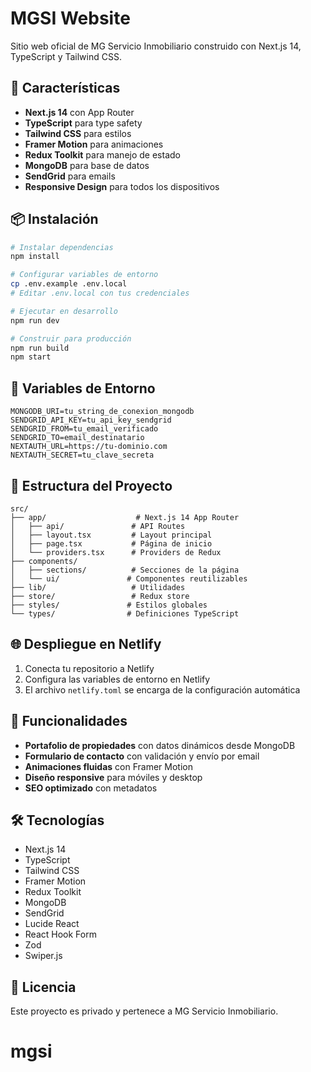 # MGSI Website

Sitio web oficial de MG Servicio Inmobiliario construido con Next.js 14, TypeScript y Tailwind CSS.

## 🚀 Características

- **Next.js 14** con App Router
- **TypeScript** para type safety
- **Tailwind CSS** para estilos
- **Framer Motion** para animaciones
- **Redux Toolkit** para manejo de estado
- **MongoDB** para base de datos
- **SendGrid** para emails
- **Responsive Design** para todos los dispositivos

## 📦 Instalación

```bash
# Instalar dependencias
npm install

# Configurar variables de entorno
cp .env.example .env.local
# Editar .env.local con tus credenciales

# Ejecutar en desarrollo
npm run dev

# Construir para producción
npm run build
npm start
```

## 🔧 Variables de Entorno

```env
MONGODB_URI=tu_string_de_conexion_mongodb
SENDGRID_API_KEY=tu_api_key_sendgrid
SENDGRID_FROM=tu_email_verificado
SENDGRID_TO=email_destinatario
NEXTAUTH_URL=https://tu-dominio.com
NEXTAUTH_SECRET=tu_clave_secreta
```

## 📁 Estructura del Proyecto

```
src/
├── app/                    # Next.js 14 App Router
│   ├── api/               # API Routes
│   ├── layout.tsx         # Layout principal
│   ├── page.tsx           # Página de inicio
│   └── providers.tsx      # Providers de Redux
├── components/
│   ├── sections/          # Secciones de la página
│   └── ui/               # Componentes reutilizables
├── lib/                   # Utilidades
├── store/                 # Redux store
├── styles/               # Estilos globales
└── types/                # Definiciones TypeScript
```

## 🌐 Despliegue en Netlify

1. Conecta tu repositorio a Netlify
2. Configura las variables de entorno en Netlify
3. El archivo `netlify.toml` se encarga de la configuración automática

## 📧 Funcionalidades

- **Portafolio de propiedades** con datos dinámicos desde MongoDB
- **Formulario de contacto** con validación y envío por email
- **Animaciones fluidas** con Framer Motion
- **Diseño responsive** para móviles y desktop
- **SEO optimizado** con metadatos

## 🛠️ Tecnologías

- Next.js 14
- TypeScript
- Tailwind CSS
- Framer Motion
- Redux Toolkit
- MongoDB
- SendGrid
- Lucide React
- React Hook Form
- Zod
- Swiper.js

## 📄 Licencia

Este proyecto es privado y pertenece a MG Servicio Inmobiliario.
# mgsi
